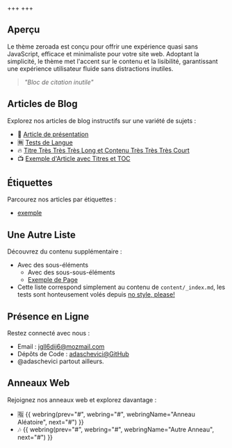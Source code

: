 +++
+++

## Aperçu

Le thème zeroada est conçu pour offrir une expérience quasi sans JavaScript, efficace et minimaliste pour votre site web. Adoptant la simplicité, le thème met l'accent sur le contenu et la lisibilité, garantissant une expérience utilisateur fluide sans distractions inutiles.

> *"Bloc de citation inutile"*

## Articles de Blog

Explorez nos articles de blog instructifs sur une variété de sujets :

- 🥣 [Article de présentation](./blog/overview-post)
- 🈚 [Tests de Langue](./blog/language-tests)
- 🔥 [Titre Très Très Très Long et Contenu Très Très Très Court](./blog/very-very-very-long-title-and-very-very-very-short-content)
- 📺 [Exemple d'Article avec Titres et TOC](./blog/post-example-with-headings-and-toc)

## Étiquettes

Parcourez nos articles par étiquettes :

- [exemple](./tags/example)

## Une Autre Liste

Découvrez du contenu supplémentaire :

- Avec des sous-éléments
  - Avec des sous-sous-éléments
  - [Exemple de Page](./about)
- Cette liste correspond simplement au contenu de `content/_index.md`, les tests sont honteusement volés depuis [no style, please!](https://www.getzola.org/themes/no-style-please/)

## Présence en Ligne

Restez connecté avec nous :

- Email : [jgll6dij6@mozmail.com](mailto:jgll6dij6@mozmail.com)
- Dépôts de Code : [adaschevici@GitHub](https://github.com/adaschevici)
- @adaschevici partout ailleurs.

## Anneaux Web

Rejoignez nos anneaux web et explorez davantage :

- 🈯 {{ webring(prev="#", webring="#", webringName="Anneau Aléatoire", next="#") }}
- 🎶 {{ webring(prev="#", webring="#", webringName="Autre Anneau", next="#") }}